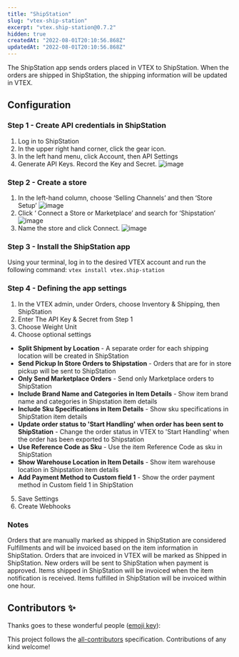 ```yaml
---
title: "ShipStation"
slug: "vtex-ship-station"
excerpt: "vtex.ship-station@0.7.2"
hidden: true
createdAt: "2022-08-01T20:10:56.868Z"
updatedAt: "2022-08-01T20:10:56.868Z"
---
```

The ShipStation app sends orders placed in VTEX to ShipStation.  When the orders are shipped in ShipStation, the shipping information will be updated in VTEX.

## Configuration

### Step 1 - Create API credentials in ShipStation

1. Log in to ShipStation
2. In the upper right hand corner, click the gear icon.
3. In the left hand menu, click Account, then API Settings
4. Generate API Keys.  Record the Key and Secret.
![image](https://user-images.githubusercontent.com/47258865/110505541-3d983100-80cc-11eb-9b5c-990bf254bad3.png)

### Step 2 - Create a store

1. In the left-hand column, choose ‘Selling Channels’ and then ‘Store Setup’
![image](https://user-images.githubusercontent.com/47258865/110505168-e4300200-80cb-11eb-815e-2f78cdef29e6.png)
2. Click ‘ Connect a Store or Marketplace’ and search for ‘Shipstation’
![image](https://user-images.githubusercontent.com/47258865/110505238-f742d200-80cb-11eb-85dd-8ffccfd4d01a.png)
3. Name the store and click Connect.
![image](https://user-images.githubusercontent.com/47258865/110505261-fca01c80-80cb-11eb-9752-1df0ab4e6453.png)

### Step 3 - Install the ShipStation app

Using your terminal, log in to the desired VTEX account and run the following command:
`vtex install vtex.ship-station`

### Step 4 - Defining the app settings

1. In the VTEX admin, under Orders, choose Inventory & Shipping, then ShipStation
2. Enter The API Key & Secret from Step 1
3. Choose Weight Unit
4. Choose optional settings
- **Split Shipment by Location** - A separate order for each shipping location will be created in ShipStation
- **Send Pickup In Store Orders to Shipstation** - Orders that are for in store pickup will be sent to ShipStation
- **Only Send Marketplace Orders** - Send only Marketplace orders to ShipStation
- **Include Brand Name and Categories in Item Details** - Show item brand name and categories in Shipstation item details
- **Include Sku Specifications in Item Details** - Show sku specifications in ShipStation item details
- **Update order status to 'Start Handling' when order has been sent to ShipStation** - Change the order status in VTEX to 'Start Handling' when the order has been exported to Shipstation
- **Use Reference Code as Sku** - Use the item Reference Code as sku in ShipStation
- **Show Warehouse Location in Item Details** - Show item warehouse location in Shipstation item details
- **Add Payment Method to Custom field 1** - Show the order payment method in Custom field 1 in ShipStation
5. Save Settings
6. Create Webhooks

### Notes
Orders that are manually marked as shipped in ShipStation are considered Fulfillments and will be invoiced based on the item information in ShipStation.
Orders that are invoiced in VTEX will be marked as Shipped in ShipStation.
New orders will be sent to ShipStation when payment is approved.
Items shipped in ShipStation will be invoiced when the item notification is received.
Items fulfilled in ShipStation will be invoiced within one hour.

## Contributors ✨

Thanks goes to these wonderful people ([emoji key](https://allcontributors.org/docs/en/emoji-key)):

<!-- ALL-CONTRIBUTORS-LIST:START - Do not remove or modify this section -->
<!-- prettier-ignore-start -->
<!-- markdownlint-disable -->
<!-- markdownlint-enable -->
<!-- prettier-ignore-end -->

<!-- ALL-CONTRIBUTORS-LIST:END -->

This project follows the [all-contributors](https://github.com/all-contributors/all-contributors) specification. Contributions of any kind welcome!